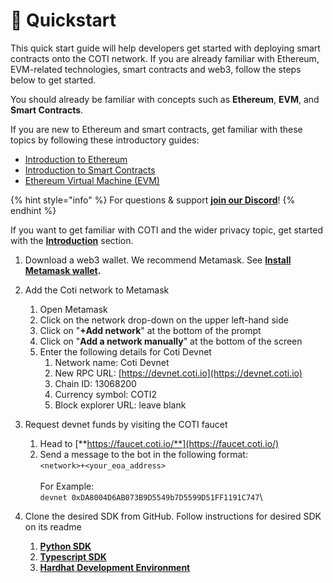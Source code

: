 # 🚀 Quickstart

This quick start guide will help developers get started with deploying smart contracts onto the COTI network. If you are already familiar with Ethereum, EVM-related technologies, smart contracts and web3, follow the steps below to get started.

You should already be familiar with concepts such as **Ethereum**, **EVM**, and **Smart Contracts**.

If you are new to Ethereum and smart contracts, get familiar with these topics by following these introductory guides:

* [Introduction to Ethereum](https://ethereum.org/en/developers/docs/intro-to-ethereum/)
* [Introduction to Smart Contracts](https://ethereum.org/en/developers/docs/smart-contracts/)
* [Ethereum Virtual Machine (EVM)](https://ethereum.org/en/developers/docs/evm/)

{% hint style="info" %}
For questions & support [**join our Discord**](https://discord.com/invite/wfAQfbc3Df)!
{% endhint %}

If you want to get familiar with COTI and the wider privacy topic, get started with the [**Introduction**](<README (1).md>) section.

1. Download a web3 wallet. We recommend Metamask. See [**Install Metamask wallet**](https://metamask.io/download/)**.**
2. Add the Coti network to Metamask
   1. Open Metamask
   2. Click on the network drop-down on the upper left-hand side
   3. Click on "**+Add network**" at the bottom of the prompt
   4. Click on "**Add a network manually**" at the bottom of the screen
   5. Enter the following details for Coti Devnet
      1. Network name: Coti Devnet
      2. New RPC URL: [https://devnet.coti.io](https://devnet.coti.io)
      3. Chain ID: 13068200
      4. Currency symbol: COTI2
      5. Block explorer URL: leave blank
3. Request devnet funds by visiting the COTI faucet
   1. Head to [**https://faucet.coti.io/**](https://faucet.coti.io/)
   2. Send a message to the bot in the following format: \
      `<network>+<your_eoa_address>`\
      \
      For Example:\
      `devnet 0xDA8004D6AB073B9D5549b7D5599D51FF1191C747`\

4. Clone the desired SDK from GitHub.  Follow instructions for desired SDK on its readme
   1. [**Python SDK**](https://github.com/coti-io/coti-sdk-python)
   2. [**Typescript SDK**](https://github.com/coti-io/coti-sdk-typescript)
   3. [**Hardhat** ](https://github.com/coti-io/confidentiality-contracts?tab=readme-ov-file#hardhat-confidential-contracts---usage)[**Development Environment**](https://github.com/coti-io/confidentiality-contracts?tab=readme-ov-file#hardhat-confidential-contracts---usage)

